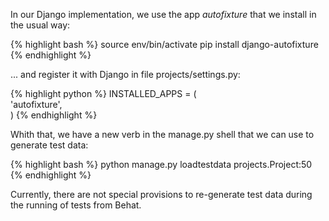 In our Django implementation, we use the app *autofixture* that we install in the usual way:

{% highlight bash %}
source env/bin/activate 
pip install django-autofixture
{% endhighlight %}

... and register it with Django in file projects/settings.py:

{% highlight python %}
INSTALLED_APPS = (    
  'autofixture',    
)
{% endhighlight %}

Whith that, we have a new verb in the manage.py shell that we can use to generate test data:

{% highlight bash %}
python manage.py loadtestdata projects.Project:50
{% endhighlight %}

Currently, there are not special provisions to re-generate test data during the running of tests from Behat.